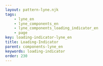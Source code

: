 ```yaml
---
layout: pattern-lyne.njk
tags: 
    - lyne_en
    - lyne_components_en
    - lyne_components_loading_indicator_en
    - page
key: loading-indicator-lyne_en
title: Loading-Indicator
parent: components-lyne_en
keywords: loading-indicator
order: 230
---
```

